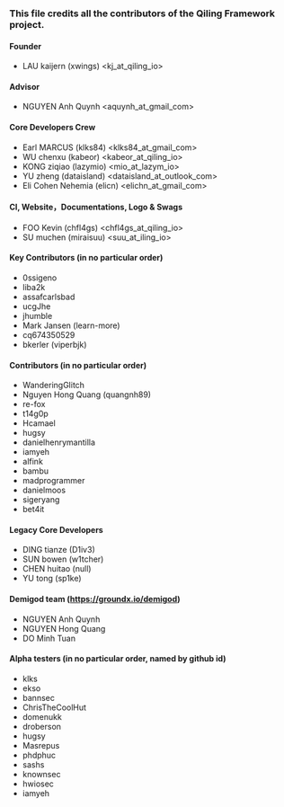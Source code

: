 ### This file credits all the contributors of the Qiling Framework project.


#### Founder

- LAU kaijern (xwings) <kj_at_qiling_io>


#### Advisor

- NGUYEN Anh Quynh <aquynh_at_gmail_com>


#### Core Developers Crew

- Earl MARCUS (klks84) <klks84_at_gmail_com>
- WU chenxu (kabeor) <kabeor_at_qiling_io>
- KONG ziqiao (lazymio) <mio_at_lazym_io>
- YU zheng (dataisland) <dataisland_at_outlook_com>
- Eli Cohen Nehemia (elicn) <elichn_at_gmail_com>


#### CI, Website，Documentations, Logo & Swags

- FOO Kevin (chfl4gs) <chfl4gs_at_qiling_io>
- SU muchen (miraisuu) <suu_at_iling_io>


#### Key Contributors (in no particular order)

- 0ssigeno
- liba2k
- assafcarlsbad
- ucgJhe
- jhumble
- Mark Jansen (learn-more)
- cq674350529
- bkerler (viperbjk)


#### Contributors (in no particular order)

- WanderingGlitch
- Nguyen Hong Quang (quangnh89)
- re-fox
- t14g0p
- Hcamael
- hugsy
- danielhenrymantilla
- iamyeh
- alfink
- bambu
- madprogrammer
- danielmoos
- sigeryang
- bet4it


#### Legacy Core Developers

- DING tianze (D1iv3)
- SUN bowen (w1tcher)
- CHEN huitao (null)
- YU tong (sp1ke)


#### Demigod team (https://groundx.io/demigod)

- NGUYEN Anh Quynh
- NGUYEN Hong Quang
- DO Minh Tuan


#### Alpha testers (in no particular order, named by github id)

- klks
- ekso
- bannsec
- ChrisTheCoolHut
- domenukk
- droberson
- hugsy
- Masrepus
- phdphuc
- sashs
- knownsec
- hwiosec
- iamyeh

